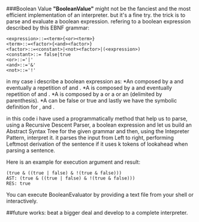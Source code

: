 ###Boolean Value
**"BooleanValue"** might not be the fanciest and the most efficient implementation of an interpreter. but it's a fine try. the trick is to parse and evaluate a boolean expression. refering to a boolean expression described by this EBNF grammar:
```
<expression>::=<term>{<or><term>}
<term>::=<factor>{<and><factor>}
<factor>::=<constant>|<not><factor>|(<expression>)
<constant>::= false|true
<or>::='|'
<and>::='&'
<not>::='!'
```

in my case i describe a boolean expression as:
*An <expression> composed by a <term> and eventually a repetition of <or> and <term>.
*A <term> is composed by a <factor> and eventually repetition of <and> and <factor>.
*A <factor> is composed by a <constant> or a <not><factor> or an <expression> (delimited by parenthesis).
*A <constant> can be false or true and lastly we have the symbolic definition for <or>, <and> and <not>.

in this code i have used a programmatically method that help us to parse, using a Recursive Descent Parser, a boolean expression and let us build an Abstract Syntax Tree for the given grammar and then, using the Intepreter Pattern, interpret it.
it parses the input from Left to right, performing Leftmost derivation of the sentence if it uses k tokens of lookahead when parsing a sentence.

Here is an example for execution argument and result:
```
(true & ((true | false) & !(true & false)))
AST: (true & ((true | false) & !(true & false)))
RES: true
```
You can execute BooleanEvaluator by providing a text file from your shell or interactively.

##future works:
beat a bigger deal and develop to a complete interpreter.
